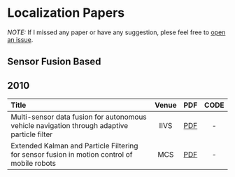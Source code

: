 # Localization Papers
*NOTE:* If I missed any paper or have any suggestion, plese feel free to [open an issue](https://github.com/ayusefi/Localization-Papers/issues).

## Sensor Fusion Based
## 2010
| Title | Venue | PDF | CODE |
| :-----|:-----:|:---:|:----:|
| Multi-sensor data fusion for autonomous vehicle navigation through adaptive particle filter | IIVS | [PDF](https://ieeexplore.ieee.org/abstract/document/5548052) | - |
| Extended Kalman and Particle Filtering for sensor fusion in motion control of mobile robots | MCS | [PDF](https://www.sciencedirect.com/science/article/pii/S0378475410001515) | - |

